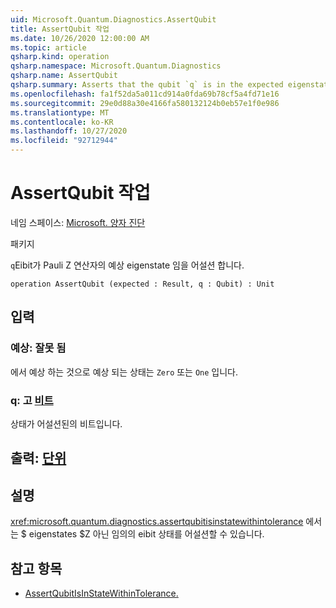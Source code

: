 ```yaml
---
uid: Microsoft.Quantum.Diagnostics.AssertQubit
title: AssertQubit 작업
ms.date: 10/26/2020 12:00:00 AM
ms.topic: article
qsharp.kind: operation
qsharp.namespace: Microsoft.Quantum.Diagnostics
qsharp.name: AssertQubit
qsharp.summary: Asserts that the qubit `q` is in the expected eigenstate of the Pauli Z operator.
ms.openlocfilehash: fa1f52da5a011cd914a0fda69b78cf5a4fd71e16
ms.sourcegitcommit: 29e0d88a30e4166fa580132124b0eb57e1f0e986
ms.translationtype: MT
ms.contentlocale: ko-KR
ms.lasthandoff: 10/27/2020
ms.locfileid: "92712944"
---
```

# <a name="assertqubit-operation"></a>AssertQubit 작업

네임 스페이스: [Microsoft. 양자 진단](xref:Microsoft.Quantum.Diagnostics)

패키지 [](https://nuget.org/packages/)


`q`Eibit가 Pauli Z 연산자의 예상 eigenstate 임을 어설션 합니다.

```qsharp
operation AssertQubit (expected : Result, q : Qubit) : Unit
```


## <a name="input"></a>입력

### <a name="expected--__invalidresult__"></a>예상: __잘못 <Result> 됨__

에서 예상 하는 것으로 예상 되는 상태는 `Zero` 또는 `One` 입니다.


### <a name="q--qubit"></a>q: 고 [비트](xref:microsoft.quantum.lang-ref.qubit)

상태가 어설션된의 비트입니다.



## <a name="output--unit"></a>출력: [단위](xref:microsoft.quantum.lang-ref.unit)



## <a name="remarks"></a>설명

<xref:microsoft.quantum.diagnostics.assertqubitisinstatewithintolerance> 에서는 $ eigenstates $Z 아닌 임의의 eibit 상태를 어설션할 수 있습니다.

## <a name="see-also"></a>참고 항목

- [AssertQubitIsInStateWithinTolerance.](xref:Microsoft.Quantum.Diagnostics.AssertQubitIsInStateWithinTolerance)